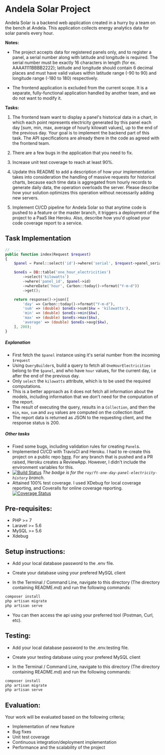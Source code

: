 # Andela Solar Project

Andela Solar is a backend web application created in a hurry by a team on the bench at Andela. This application collects 
energy analytics data for solar panels every hour.

**Notes:**

- The project accepts data for registered panels only, and to register a panel, a serial number along with latitude and
longitude is required. The serial number must be exactly 16 characters in length (for ex. AAAA1111BBBB2222); latitude 
and longitude should contain 6 decimal places and must have valid values within latitude range (-90 to 90) and longitude
range (-180 to 180) respectively.

- The frontend application is excluded from the current scope. It is a separate, fully-functional application handled 
by another team, and we do not want to modify it.

**Tasks:**

1. The frontend team want to display a panel's historical data in a chart, in which each point represents electricity 
generated by this panel each day [sum, min, max, average of hourly kilowatt values], up to the end of the previous day.
Your goal is to implement the backend part of this task. The API specifications are already there in the code as agreed 
with the frontend team.

2. There are a few bugs in the application that you need to fix. 

3. Increase unit test coverage to reach at least 90%.

4. Update this README to add a description of how your implementation takes into consideration the handling of massive 
requests for historical charts, because each time data is aggregated from hourly records to generate daily data, the 
operation overloads the server. Please describe how your solution optimizes this operation without necessarily adding 
new servers.

5. Implement CI/CD pipeline for Andela Solar so that anytime code is pushed to a feature or the master branch, it triggers
a deployment of the project to a PaaS like Heroku. Also, describe how you'd upload your code coverage report to a service.

## Task Implementation
```php
//  ...
public function index(Request $request)
{
    $panel = Panel::select('id')->where('serial', $request->panel_serial)->first();

    $oneEs = DB::table('one_hour_electricities')
        ->select('kilowatts')
        ->where('panel_id', $panel->id)
        ->whereDate('hour', Carbon::today()->format("Y-m-d"))
        ->get();

    return response()->json([
        'day' => Carbon::today()->format("Y-m-d"),
        'sum' => (double) $oneEs->sum($kw = 'kilowatts'),
        'min' => (double) $oneEs->min($kw),
        'max' => (double) $oneEs->max($kw),
        'average' => (double) $oneEs->avg($kw),
    ], 200);
}
```
##### Explanation
- First fetch the `$panel` instance using it's serial number from the incoming `$request`
- Using `QueryBuilder`s, build a query to fetch all `OneHourElectricities` belong to the `$panel`, and who have `hour` values, for the current day, i.e after the end of the previous day.
- Only `select` the `kilowatts` attribute, which is to be used the required computations.
- This is a better approach as it does not fetch all information about the models, including information that we don't need for the computation of the report.
- The result of executing the query, results in a `Collection`, and then the `min`, `max`, `sum` and `avg` values are computed on the collection itself.
- The report data is returned as JSON to the requesting client, and the response status is 200.

##### Other tasks
- Fixed some bugs, including validation rules for creating `Panel`s.
- Implemented CI/CD with TravisCI and Heroku. I had to re-create this project on a public repo [here](https://github.com/elchroy/solar). For any branch that is pushed and a PR raised, Heroku creates a ReviewApp. However, I didn't include the environment variables for this. 
- [![Build Status](https://travis-ci.org/elchroy/solar.svg?branch=roy/ft-one-day-panel-electricity-history)](https://travis-ci.org/elchroy/solar) *The badge is for the `roy/ft-one-day-panel-electricity-history` branch.*
- Attained 100% test coverage. I used XDebug for local coverage reporting, and Coveralls for online coverage reporting. [![Coverage Status](https://coveralls.io/repos/github/elchroy/solar/badge.svg?branch=roy%2Fft-one-day-panel-electricity-history)](https://coveralls.io/github/elchroy/solar?branch=roy%2Fft-one-day-panel-electricity-history)


## Pre-requisites:

- PHP >= 7
- Laravel >= 5.6
- MySQL >= 5.6
- Xdebug

## Setup instructions:

- Add your local database password to the .env file.

- Create your database using your prefered MySQL client

- In the Terminal / Command Line, navigate to this directory (The directory containing README.md) and run the following commands:

```bash
composer install
php artisan migrate
php artisan serve
```

- You can then access the api using your preferred tool (Postman, Curl, etc).

## Testing:

- Add your local database password to the .env.testing file.

- Create your testing database using your prefered MySQL client

- In the Terminal / Command Line, navigate to this directory (The directory containing README.md) and run the following commands:

```bash
composer install
php artisan migrate
php artisan serve
```

## Evaluation:

Your work will be evaluated based on the following criteria;

- Implementation of new feature
- Bug fixes
- Unit test coverage
- Continuous integration/deployment implementation
- Performance and the scalability of the project
